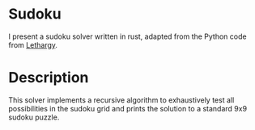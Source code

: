 # Sudoku
I present a sudoku solver written in rust, adapted from the Python code from [Lethargy](https://github.com/Lethargy/Sudoku).

# Description
This solver implements a recursive algorithm to exhaustively test all possibilities in the sudoku grid and prints the solution to a standard 9x9 sudoku puzzle.